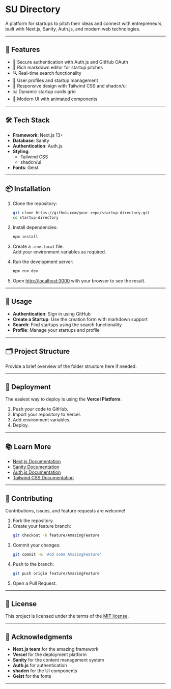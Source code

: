 # SU Directory

A platform for startups to pitch their ideas and connect with entrepreneurs, built with Next.js, Sanity, Auth.js, and modern web technologies.

---

## 🚀 Features

- 🔐 Secure authentication with Auth.js and GitHub OAuth  
- 📝 Rich markdown editor for startup pitches  
- 🔍 Real-time search functionality  
- 👤 User profiles and startup management  
- 📱 Responsive design with Tailwind CSS and shadcn/ui  
- 📊 Dynamic startup cards grid  
- 🎨 Modern UI with animated components  

---

## 🛠️ Tech Stack

- **Framework**: Next.js 13+  
- **Database**: Sanity  
- **Authentication**: Auth.js  
- **Styling**:  
    - Tailwind CSS  
    - shadcn/ui  
- **Fonts**: Geist  

---

## 📦 Installation

1. Clone the repository:  
     ```bash
     git clone https://github.com/your-repo/startup-directory.git
     cd startup-directory
     ```

2. Install dependencies:  
     ```bash
     npm install
     ```

3. Create a `.env.local` file:  
     Add your environment variables as required.

4. Run the development server:  
     ```bash
     npm run dev
     ```

5. Open [http://localhost:3000](http://localhost:3000) with your browser to see the result.

---

## 📝 Usage

- **Authentication**: Sign in using GitHub  
- **Create a Startup**: Use the creation form with markdown support  
- **Search**: Find startups using the search functionality  
- **Profile**: Manage your startups and profile  

---

## 🗂️ Project Structure

Provide a brief overview of the folder structure here if needed.

---

## 🚀 Deployment

The easiest way to deploy is using the **Vercel Platform**:

1. Push your code to GitHub.  
2. Import your repository to Vercel.  
3. Add environment variables.  
4. Deploy.  

---

## 📚 Learn More

- [Next.js Documentation](https://nextjs.org/docs)  
- [Sanity Documentation](https://www.sanity.io/docs)  
- [Auth.js Documentation](https://authjs.dev)  
- [Tailwind CSS Documentation](https://tailwindcss.com/docs)  

---

## 🤝 Contributing

Contributions, issues, and feature requests are welcome!  

1. Fork the repository.  
2. Create your feature branch:  
     ```bash
     git checkout -b feature/AmazingFeature
     ```
3. Commit your changes:  
     ```bash
     git commit -m 'Add some AmazingFeature'
     ```
4. Push to the branch:  
     ```bash
     git push origin feature/AmazingFeature
     ```
5. Open a Pull Request.  

---

## 📄 License

This project is licensed under the terms of the [MIT license](LICENSE).

---

## 🌟 Acknowledgments

- **Next.js team** for the amazing framework  
- **Vercel** for the deployment platform  
- **Sanity** for the content management system  
- **Auth.js** for authentication  
- **shadcn** for the UI components  
- **Geist** for the fonts  

---  